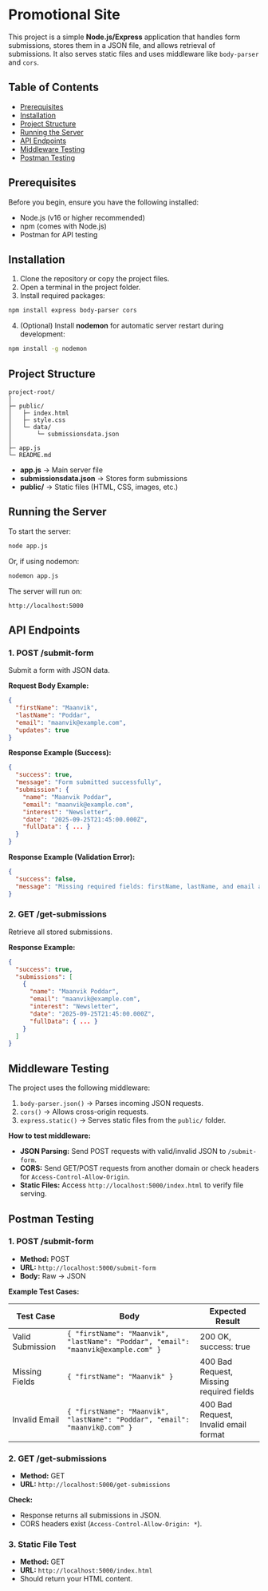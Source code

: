 # Promotional Site

This project is a simple **Node.js/Express** application that handles form submissions, stores them in a JSON file, and allows retrieval of submissions. It also serves static files and uses middleware like `body-parser` and `cors`.

## Table of Contents

- [Prerequisites](#prerequisites)
- [Installation](#installation)
- [Project Structure](#project-structure)
- [Running the Server](#running-the-server)
- [API Endpoints](#api-endpoints)
- [Middleware Testing](#middleware-testing)
- [Postman Testing](#postman-testing)

## Prerequisites

Before you begin, ensure you have the following installed:

- Node.js (v16 or higher recommended)
- npm (comes with Node.js)
- Postman for API testing

## Installation

1. Clone the repository or copy the project files.
2. Open a terminal in the project folder.
3. Install required packages:

```bash
npm install express body-parser cors
```

4. (Optional) Install **nodemon** for automatic server restart during development:

```bash
npm install -g nodemon
```

## Project Structure

```
project-root/
│
├─ public/
│   ├─ index.html
│   ├─ style.css
│   └─ data/
│       └─ submissionsdata.json
│
├─ app.js
└─ README.md
```

- **app.js** → Main server file
- **submissionsdata.json** → Stores form submissions
- **public/** → Static files (HTML, CSS, images, etc.)

## Running the Server

To start the server:

```bash
node app.js
```

Or, if using nodemon:

```bash
nodemon app.js
```

The server will run on:

```
http://localhost:5000
```

## API Endpoints

### 1. POST /submit-form

Submit a form with JSON data.

**Request Body Example:**

```json
{
  "firstName": "Maanvik",
  "lastName": "Poddar",
  "email": "maanvik@example.com",
  "updates": true
}
```

**Response Example (Success):**

```json
{
  "success": true,
  "message": "Form submitted successfully",
  "submission": {
    "name": "Maanvik Poddar",
    "email": "maanvik@example.com",
    "interest": "Newsletter",
    "date": "2025-09-25T21:45:00.000Z",
    "fullData": { ... }
  }
}
```

**Response Example (Validation Error):**

```json
{
  "success": false,
  "message": "Missing required fields: firstName, lastName, and email are required"
}
```

### 2. GET /get-submissions

Retrieve all stored submissions.

**Response Example:**

```json
{
  "success": true,
  "submissions": [
    {
      "name": "Maanvik Poddar",
      "email": "maanvik@example.com",
      "interest": "Newsletter",
      "date": "2025-09-25T21:45:00.000Z",
      "fullData": { ... }
    }
  ]
}
```

## Middleware Testing

The project uses the following middleware:

1. `body-parser.json()` → Parses incoming JSON requests.
2. `cors()` → Allows cross-origin requests.
3. `express.static()` → Serves static files from the `public/` folder.

**How to test middleware:**

- **JSON Parsing:** Send POST requests with valid/invalid JSON to `/submit-form`.
- **CORS:** Send GET/POST requests from another domain or check headers for `Access-Control-Allow-Origin`.
- **Static Files:** Access `http://localhost:5000/index.html` to verify file serving.

## Postman Testing

### 1. POST /submit-form

- **Method:** POST
- **URL:** `http://localhost:5000/submit-form`
- **Body:** Raw → JSON

**Example Test Cases:**

| Test Case | Body | Expected Result |
|-----------|------|----------------|
| Valid Submission | `{ "firstName": "Maanvik", "lastName": "Poddar", "email": "maanvik@example.com" }` | 200 OK, success: true |
| Missing Fields | `{ "firstName": "Maanvik" }` | 400 Bad Request, Missing required fields |
| Invalid Email | `{ "firstName": "Maanvik", "lastName": "Poddar", "email": "maanvik@.com" }` | 400 Bad Request, Invalid email format |

### 2. GET /get-submissions

- **Method:** GET
- **URL:** `http://localhost:5000/get-submissions`

**Check:**
- Response returns all submissions in JSON.
- CORS headers exist (`Access-Control-Allow-Origin: *`).

### 3. Static File Test

- **Method:** GET
- **URL:** `http://localhost:5000/index.html`
- Should return your HTML content.
